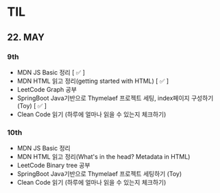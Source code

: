 # TIL
## 22. MAY
### 9th
- MDN JS Basic 정리 [ :white_check_mark: ]
- MDN HTML 읽고 정리(getting started with HTML) [ :white_check_mark: ]
- LeetCode Graph 공부
- SpringBoot Java기반으로 Thymelaef 프로젝트 세팅, index페이지 구성하기 (Toy) [ :white_check_mark: ]
- Clean Code 읽기 (하루에 얼마나 읽을 수 있는지 체크하기)

### 10th
- MDN JS Basic 정리 
- MDN HTML 읽고 정리(What's in the head? Metadata in HTML)
- LeetCode Binary tree 공부
- SpringBoot Java기반으로 Thymelaef 프로젝트 세팅하기 (Toy)
- Clean Code 읽기 (하루에 얼마나 읽을 수 있는지 체크하기)